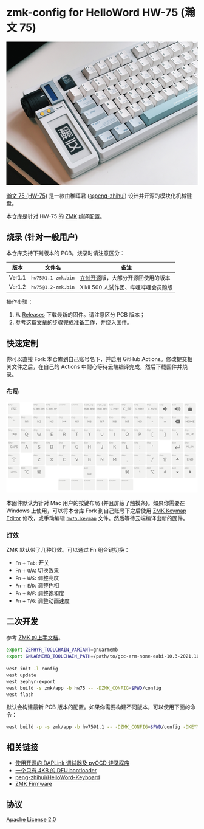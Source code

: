 zmk-config for HelloWord HW-75 (瀚文 75)
========

![HW-75](https://github.com/peng-zhihui/HelloWord-Keyboard/raw/main/5.Docs/2.Images/hw1.jpg)

[瀚文 75 (HW-75)](https://github.com/peng-zhihui/HelloWord-Keyboard) 是一款由稚晖君 ([@peng-zhihui](https://github.com/peng-zhihui)) 设计并开源的模块化机械键盘。

本仓库是针对 HW-75 的 [ZMK](https://github.com/zmkfirmware/zmk) 编译配置。

## 烧录 (针对一般用户)

本仓库支持下列版本的 PCB。烧录时请注意区分：

| 版本 | 文件名 | 备注 |
|-|-|-|
| Ver1.1 | `hw75@1.1-zmk.bin` | [立创开源](https://oshwhub.com/pengzhihui/b11afae464c54a3e8d0f77e1f92dc7b7)版，大部分开源团使用的版本 |
| Ver1.2 | `hw75@1.2-zmk.bin` | Xikii 500 人试作团、哔哩哔哩会员购版 |

操作步骤：

1. 从 [Releases](https://github.com/xingrz/zmk-config_helloword_hw-75/releases/latest) 下载最新的固件。请注意区分 PCB 版本；
2. 参考[这篇文章的步骤](https://www.zfrontier.com/app/flow/xKYXEy6AqWra)完成准备工作，并烧入固件。

## 快速定制

你可以直接 Fork 本仓库到自己账号名下，并启用 GitHub Actions。修改提交相关文件之后，在自己的 Actions 中耐心等待云端编译完成，然后下载固件并烧录。

### 布局

![keymap](keymap.png)

本固件默认为针对 Mac 用户的按键布局 (并且屏蔽了触摸条)。如果你需要在 Windows 上使用，可以将本仓库 Fork 到自己账号下之后使用 [ZMK Keymap Editor](https://nickcoutsos.github.io/keymap-editor/) 修改，或手动编辑 [`hw75.keymap`](config/hw75.keymap) 文件。然后等待云端编译出新的固件。

### 灯效

ZMK 默认带了几种灯效。可以通过 Fn 组合键切换：

* `Fn` + `Tab`: 开关
* `Fn` + `Q`/`A`: 切换效果
* `Fn` + `W`/`S`: 调整亮度
* `Fn` + `E`/`D`: 调整色相
* `Fn` + `R`/`F`: 调整饱和度
* `Fn` + `T`/`G`: 调整动画速度

## 二次开发

参考 [ZMK 的上手文档](https://zmk.dev/docs/development/setup#prerequisites)。

```sh
export ZEPHYR_TOOLCHAIN_VARIANT=gnuarmemb
export GNUARMEMB_TOOLCHAIN_PATH=/path/to/gcc-arm-none-eabi-10.3-2021.10

west init -l config
west update
west zephyr-export
west build -s zmk/app -b hw75 -- -DZMK_CONFIG=$PWD/config
west flash
```

默认会构建最新 PCB 版本的配置。如果你需要构建不同版本，可以使用下面的命令：

```sh
west build -p -s zmk/app -b hw75@1.1 -- -DZMK_CONFIG=$PWD/config -DKEYMAP_FILE=$PWD/config/hw75.keymap
```

## 相关链接

* [使用开源的 DAPLink 调试器及 pyOCD 烧录程序](https://github.com/peng-zhihui/HelloWord-Keyboard/discussions/76)
* [一个只有 4KB 的 DFU bootloader](https://github.com/peng-zhihui/HelloWord-Keyboard/discussions/77)
* [peng-zhihui/HelloWord-Keyboard](https://github.com/peng-zhihui/HelloWord-Keyboard)
* [ZMK Firmware](https://zmk.dev/)

## 协议

[Apache License 2.0](LICENSE)
